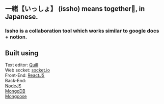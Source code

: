 ## 一緒【いっしょ】 (issho) means together🌸, in Japanese. 
### Issho is a collaboration tool which works similar to google docs + notion.


## Built using
Text editor: [Quill](https://quilljs.com/)<br>
Web socket: [socket.io](https://socket.io/)<br>
Front-End: [ReactJS](https://reactjs.org/)<br>
Back-End: <br>
[NodeJS](https://nodejs.org/en/)<br>
[MongoDB](https://www.mongodb.com/)<br>
[Mongoose](https://mongoosejs.com/)<br>



